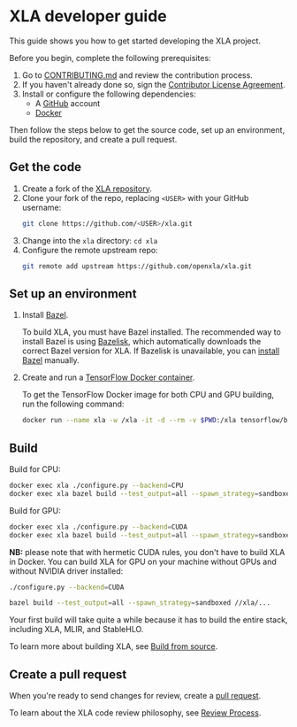 # XLA developer guide

This guide shows you how to get started developing the XLA project.

Before you begin, complete the following prerequisites:

1.  Go to [CONTRIBUTING.md](../CONTRIBUTING.md) and review the contribution
    process.
2.  If you haven't already done so, sign the
    [Contributor License Agreement](https://cla.developers.google.com/about).
3.  Install or configure the following dependencies:
    -   A [GitHub](https://github.com/) account
    -   [Docker](https://www.docker.com/)

Then follow the steps below to get the source code, set up an environment, build
the repository, and create a pull request.

## Get the code

1.  Create a fork of the [XLA repository](https://github.com/openxla/xla).
2.  Clone your fork of the repo, replacing `<USER>` with your GitHub username:
    ```sh
    git clone https://github.com/<USER>/xla.git
    ```
3.  Change into the `xla` directory: `cd xla`
4.  Configure the remote upstream repo:
    ```sh
    git remote add upstream https://github.com/openxla/xla.git
    ```

## Set up an environment

1.  Install [Bazel](https://bazel.build/install).

    To build XLA, you must have Bazel installed. The recommended way to install
    Bazel is using [Bazelisk](https://github.com/bazelbuild/bazelisk#readme),
    which automatically downloads the correct Bazel version for XLA. If Bazelisk
    is unavailable, you can [install Bazel](https://bazel.build/install)
    manually.

2.  Create and run a
    [TensorFlow Docker container](https://www.tensorflow.org/install/docker).

    To get the TensorFlow Docker image for both CPU and GPU building, run the
    following command:

    ```sh
    docker run --name xla -w /xla -it -d --rm -v $PWD:/xla tensorflow/build:latest-python3.9 bash
    ```

## Build

Build for CPU:

```sh
docker exec xla ./configure.py --backend=CPU
docker exec xla bazel build --test_output=all --spawn_strategy=sandboxed //xla/...
```

Build for GPU:

```sh
docker exec xla ./configure.py --backend=CUDA
docker exec xla bazel build --test_output=all --spawn_strategy=sandboxed //xla/...
```

**NB:** please note that with hermetic CUDA rules, you don't have to build XLA
in Docker. You can build XLA for GPU on your machine without GPUs and without
NVIDIA driver installed:

```sh
./configure.py --backend=CUDA

bazel build --test_output=all --spawn_strategy=sandboxed //xla/...
```

Your first build will take quite a while because it has to build the entire
stack, including XLA, MLIR, and StableHLO.

To learn more about building XLA, see [Build from source](build_from_source.md).

## Create a pull request

When you're ready to send changes for review, create a
[pull request](https://docs.github.com/en/pull-requests/collaborating-with-pull-requests/proposing-changes-to-your-work-with-pull-requests/about-pull-requests).

To learn about the XLA code review philosophy, see
[Review Process](contributing.md#review-process).
